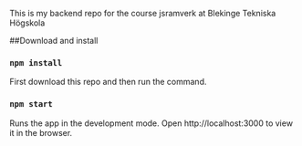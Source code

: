 This is my backend repo for the course jsramverk at Blekinge Tekniska Högskola

##Download and install

### `npm install`
First download this repo and then run the command.

### `npm start`
Runs the app in the development mode.
Open http://localhost:3000 to view it in the browser.
